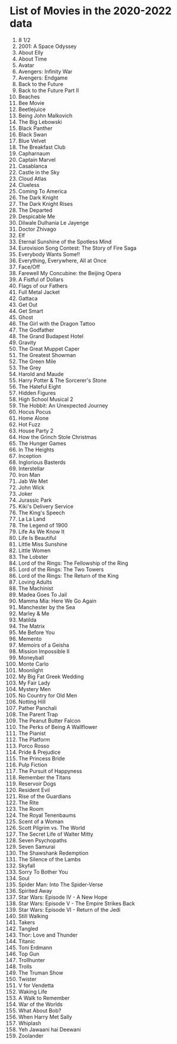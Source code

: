 # List of Movies in the 2020-2022 data

1. 8 1/2
2. 2001: A Space Odyssey
3. About Elly
4. About Time
5. Avatar
6. Avengers: Infinity War
7. Avengers: Endgame
8. Back to the Future
9. Back to the Future Part II
10. Beaches
11. Bee Movie
12. Beetlejuice
13. Being John Malkovich
14. The Big Lebowski
15. Black Panther
16. Black Swan
17. Blue Velvet
18. The Breakfast Club
19. Capharnaum
20. Captain Marvel
21. Casablanca
22. Castle in the Sky
23. Cloud Atlas
24. Clueless
25. Coming To America
26. The Dark Knight
27. The Dark Knight Rises
28. The Departed
29. Despicable Me
30. Dilwale Dulhania Le Jayenge
31. Doctor Zhivago
32. Elf
33. Eternal Sunshine of the Spotless Mind
34. Eurovision Song Contest: The Story of Fire Saga
35. Everybody Wants Some!!
36. Everything, Everywhere, All at Once
37. Face/Off
38. Farewell My Concubine: the Beijing Opera
39. A Fistful of Dollars
40. Flags of our Fathers
41. Full Metal Jacket
42. Gattaca
43. Get Out
44. Get Smart
45. Ghost
46. The Girl with the Dragon Tattoo
47. The Godfather
48. The Grand Budapest Hotel
49. Gravity
50. The Great Muppet Caper
51. The Greatest Showman
52. The Green Mile
53. The Grey
54. Harold and Maude
55. Harry Potter & The Sorcerer's Stone
56. The Hateful Eight
57. Hidden Figures
58. High School Musical 2
59. The Hobbit: An Unexpected Journey
60. Hocus Pocus
61. Home Alone
62. Hot Fuzz
63. House Party 2
64. How the Grinch Stole Christmas
65. The Hunger Games
66. In The Heights
67. Inception
68. Inglorious Basterds
69. Interstellar
70. Iron Man
71. Jab We Met
72. John Wick
73. Joker
74. Jurassic Park
75. Kiki's Delivery Service
76. The King's Speech
77. La La Land
78. The Legend of 1900
79. Life As We Know It
80. Life Is Beautiful
81. Little Miss Sunshine
82. Little Women
83. The Lobster
84. Lord of the Rings: The Fellowship of the Ring
85. Lord of the Rings: The Two Towers
86. Lord of the Rings: The Return of the King
87. Loving Adults
88. The Machinist
89. Madea Goes To Jail
90. Mamma Mia: Here We Go Again
91. Manchester by the Sea
92. Marley & Me
93. Matilda
94. The Matrix
95. Me Before You
96. Memento
97. Memoirs of a Geisha
98. Mission Impossible II
99. Moneyball
100. Monte Carlo
101. Moonlight
102. My Big Fat Greek Wedding
103. My Fair Lady
104. Mystery Men
105. No Country for Old Men
106. Notting Hill
107. Pather Panchali
108. The Parent Trap
109. The Peanut Butter Falcon
110. The Perks of Being A Wallflower
111. The Pianist
112. The Platform
113. Porco Rosso
114. Pride & Prejudice
115. The Princess Bride
116. Pulp Fiction
117. The Pursuit of Happyness
118. Remember the Titans
119. Reservoir Dogs
120. Resident Evil
121. Rise of the Guardians
122. The Rite
123. The Room
124. The Royal Tenenbaums
125. Scent of a Woman
126. Scott Pilgrim vs. The World
127. The Secret Life of Walter Mitty
128. Seven Psychopaths
129. Seven Samurai
130. The Shawshank Redemption
131. The Silence of the Lambs
132. Skyfall
133. Sorry To Bother You
134. Soul
135. Spider Man: Into The Spider-Verse
136. Spirited Away
137. Star Wars: Episode IV - A New Hope
138. Star Wars: Episode V - The Empire Strikes Back
139. Star Wars: Episode VI - Return of the Jedi
140. Still Walking
141. Takers
142. Tangled
143. Thor: Love and Thunder
144. Titanic
145. Toni Erdmann
146. Top Gun
147. Trollhunter
148. Trolls
149. The Truman Show
150. Twister
151. V for Vendetta
152. Waking Life
153. A Walk to Remember
154. War of the Worlds
155. What About Bob?
156. When Harry Met Sally
157. Whiplash
158. Yeh Jawaani hai Deewani
159. Zoolander
